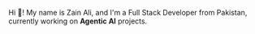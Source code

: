 <p align="left">Hi 👋! My name is Zain Ali, and I'm a Full Stack Developer from Pakistan, currently working on <strong>Agentic AI</strong> projects.</p>
